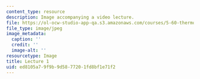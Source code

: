 ```yaml
---
content_type: resource
description: Image accompanying a video lecture.
file: https://ol-ocw-studio-app-qa.s3.amazonaws.com/courses/5-60-thermodynamics-kinetics-spring-2008/ed8105a79f9b9d5877201fd8bf1e71f2_lec01_th.jpg
file_type: image/jpeg
image_metadata:
  caption: ''
  credit: ''
  image-alt: ''
resourcetype: Image
title: Lecture 1
uid: ed8105a7-9f9b-9d58-7720-1fd8bf1e71f2
---
```

